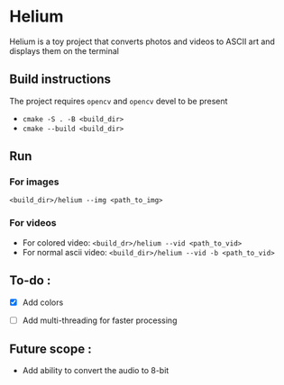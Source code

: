 # Helium

Helium is a toy project that converts photos and videos to ASCII art and displays them on the terminal

## Build instructions

The project requires `opencv` and `opencv` devel to be present

- `cmake -S . -B <build_dir>`
-  `cmake --build <build_dir>`

## Run

### For images
`<build_dir>/helium --img <path_to_img>`

### For videos
- For colored video: `<build_dr>/helium --vid <path_to_vid>`
- For normal ascii video: `<build_dir>/helium --vid -b <path_to_vid>`

## To-do :

- [x] Add colors
- [ ] Add multi-threading for faster processing


## Future scope :

- Add ability to convert the audio to 8-bit